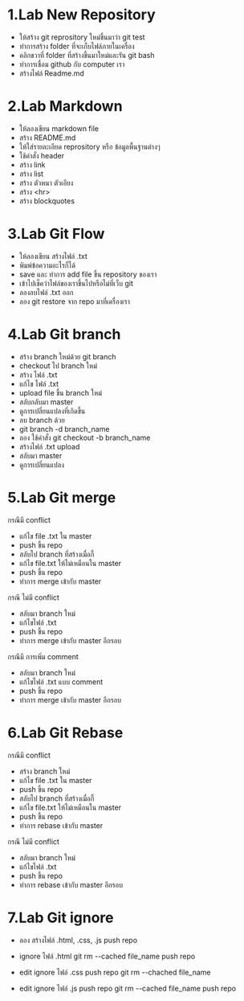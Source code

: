 # 1.Lab New Repository
- ให้สร้าง git reprository ใหม่ขึ้นมาว่า git test  
- ทำการสร้าง folder ที่จะเก็บไฟล์ภายในเครื่อง  
- คลิกขวาที่ folder ที่สร้างขึ้นมาใหม่และรัน git bash  
- ทำการเชื่อม github กับ computer เรา  
- สร้างไฟล์ Readme.md

# 2.Lab Markdown  
- ให้ลองเขียน markdown file  
- สร้าง README.md  
- ให้ใส่รายละเอียด reprository
	หรือ ข้อมูลพื้นฐานต่างๆ  
- ใช้คำสั่ง header  
- สร้าง link  
- สร้าง list  
- สร้าง ตัวหนา ตัวเอียง  
- สร้าง \<hr>
- สร้าง blockquotes
# 3.Lab Git Flow  
- ให้ลองเขียน สร้างไฟล์ .txt  
- พิมพ์ข้อความอะไรก็ได้  
- save และ ทำการ add file ขึ้น repository ของเรา  
- เข้าไปเช็คว่าไฟล์ของเราขึ้นไปหรือไม่ที่เว็บ git  
- ลองลบไฟล์ .txt ออก  
- ลอง git restore จาก repo มาที่เครื่องเรา  
# 4.Lab Git branch
- สร้าง branch  ใหม่ด้วย git branch  
- checkout ไป branch ใหม่  
- สร้าง ไฟล์ .txt  
- แก้ไข ไฟล์ .txt  
- upload file ขึ้น branch ใหม่  
- สลับกลับมา master  
- ดูการเปลี่ยนแปลงที่เกิดขึ้น    
- ลบ branch ด้วย  
- git branch -d branch_name  
- ลอง ใช้คำสั่ง git checkout -b branch_name  
- สร้างไฟล์ .txt upload  
- สลับมา master  
- ดูการเปลี่ยนแปลง  
# 5.Lab Git merge  
กรณีมี conflict     
- แก้ไข file .txt ใน master
- push ขึ้น repo  
- สลับไป branch ที่สร้างเมื่อกี้  
- แก้ไข file.txt ให้ไม่เหมือนใน master  
- push ขึ้น repo  
- ทำการ merge เข้ากับ master 

กรณี ไม่มี conflict  
- สลับมา branch ใหม่
- แก้ไขไฟล์ .txt
- push ขึ้น repo
- ทำการ merge เข้ากับ master อีกรอบ  

กรณีมี การเพิ่ม comment    
- สลับมา branch ใหม่  
- แก้ไขไฟล์ .txt แบบ comment  
- push ขึ้น repo  
- ทำการ merge เข้ากับ master อีกรอบ  
# 6.Lab Git Rebase
กรณีมี conflict   
- สร้าง branch ใหม่  
- แก้ไข file .txt ใน master  
- push ขึ้น repo  
- สลับไป branch ที่สร้างเมื่อกี้  
- แก้ไข file.txt ให้ไม่เหมือนใน master  
- push ขึ้น repo  
- ทำการ rebase เข้ากับ master 
 
กรณี ไม่มี conflict  
- สลับมา branch ใหม่  
- แก้ไขไฟล์ .txt  
- push ขึ้น repo  
- ทำการ rebase เข้ากับ master อีกรอบ  


# 7.Lab Git ignore  
- ลอง สร้างไฟล์ .html, .css, .js
push repo

- ignore ไฟล์ .html
git rm --cached file_name
push repo

- edit ignore ไฟล์ .css
push repo
git rm --chached file_name

- edit ignore ไฟล์ .js
push repo
git rm --cached file_name
push repo











  


